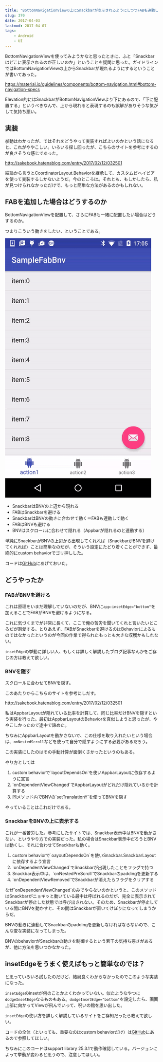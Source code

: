 ```yaml
---
title: "BottomNavigationViewの上にSnackbarが表示されるようにしつつFABも連動して動くようにする"
slug: 370
date: 2017-04-03
lastmod: 2017-04-07
tags:
    - Android
    - UI
---
```


BottomNavigationViewを使ってみようかなと思ったときに、ふと「Snackbarはどこに表示されるのが正しいのか」ということを疑問に思った。ガイドラインではBottomNavigationViewの上からSnackbarが現れるようにするということが書いてあった。

<a href="https://material.io/guidelines/components/bottom-navigation.html#bottom-navigation-specs">https://material.io/guidelines/components/bottom-navigation.html#bottom-navigation-specs</a>

Elevation的にはSnackbarがBottomNavigationViewより下にあるので、「下に配置する」というべきなんで、上から現れると表現するのも誤解がありそうな気がして気持ち悪い。


## 実装


挙動はわかったが、ではそれをどうやって実装すればよいのかという話になると、これがややこしい。いろいろ探し回ったが、こちらのサイトを参考にするのが良さそうな感じであった。

<a href="http://sakebook.hatenablog.com/entry/2017/02/12/032501">http://sakebook.hatenablog.com/entry/2017/02/12/032501</a>

結論から言うとCoordinatorLayout.Behaviorを継承して、カスタムビヘイビアを使って実装するしかないようだ。今のところは。それとも、もしかしたら、私が見つけられなかっただけで、もっと簡単な方法があるのかもしれない。


## FABを追加した場合はどうするのか


BottomNavigationViewを配置して、さらにFABも一緒に配置したい場合はどうするのか。

つまりこういう動きをしたい、ということである。

<img src="https://github.com/gen0083/SampleFabBnv/raw/master/demo.gif" alt="デモ" />

<ul>
<li>SnackbarはBNVの上辺から現れる</li>
<li>FABはSnackbarを避ける</li>
<li>SnackbarはBNVの動きに合わせて動く＝FABも連動して動く</li>
<li>FABはBNVも避ける</li>
<li>BNVはスクロールに合わせて隠れる（Appbarが隠れるのと連動する）</li>
</ul>

単純にSnackbarがBNVの上辺から出現してくれれば（SnackbarがBNVを避けてくれれば）ことは簡単なのだが、そういう設定にたどり着くことができず、最終的にcustom behaviorでゴリ押しした。

コードは<a href="https://github.com/gen0083/SampleFabBnv">GitHub</a>にあげておいた。


## どうやったか



### FABがBNVを避ける


これは原理をいまだ理解していないのだが、BNVに`app:insetEdge="bottom"`を加えることでFABがBNVを避けるようになる。

これに気づくまでが非常に長くて、ここで俺の苦労を聞いてくれと言いたいところだが割愛する。とりあえず、FABがSnackbarを避けるのはBehaviorによるものではなかったというのが今回の作業で得られたもっとも大きな収穫かもしれない。

`insetEdge`の挙動に詳しい人、もしくは詳しく解説したブログ記事なんかをご存じの方は教えて欲しい。

<script src="http://gist-it.appspot.com/github/gen0083/SampleFabBnv/blob/master/app/src/main/res/layout/activity_main.xml?slice=45:54"></script>


### BNVを隠す


スクロールに合わせてBNVを隠す。

このあたりからこちらのサイトを参考にしだす。

<a href="http://sakebook.hatenablog.com/entry/2017/02/12/032501">http://sakebook.hatenablog.com/entry/2017/02/12/032501</a>

私はAppbarLayoutが隠れている比率を計算して、同じ比率だけBNVを隠すという実装を行った。最初はAppbarLayoutのBehaviorを真似しようと思ったが、ややこしかったので途中で諦めた。

ちなみにAppbarLayoutを動かさないで、この仕様を取り入れたいという場合は、`onNestedScroll`などを使って自分で隠すようにする必要があるだろう。

この実装にしたのはその手動計算が面倒くさかったというのもある。

やり方としては

<ol>
<li>custom behaviorで`layoutDependsOn`を使いAppbarLayoutに依存するように宣言</li>
<li>`onDependentViewChanged`でAppbarLayoutがどれだけ隠れているかを計算する</li>
<li>同メソッド内でBNVの`setTranslationY`を使ってBNVを隠す</li>
</ol>
やっていることはこれだけである。


### SnackbarをBNVの上に表示する


これが一番苦労した。参考にしたサイトでは、Snackbar表示中はBNVを動かさない、というやり方での実装だった。私の場合はSnackbar表示中だろうとBNVは動くし、それに合わせてSnackbarも動く。

<ol>
<li>custom behaviorで`oayoutDependsOn`を使いSnackbar.SnackbarLayoutに依存するよう宣言</li>
<li>`onDependentViewChanged`でSnackbarが出現したことをフラグで持つ</li>
<li>Snackbar表示中は、`onNestedPreScroll`でSnackbarのpaddingを更新する</li>
<li>`onDependentViewRemoved`でSnackbarが消えたらフラグをクリアする</li>
</ol>
なぜ`onDependentViewChanged`のみでやらないのかというと、このメソッドはSnackbarがニョキッと動いている最中は呼ばれるのだが、完全に表示されてSnackbarが停止した状態では呼び出されない。そのため、Snackbarが停止している間にBNVを動かすと、その間はSnackbarが置いてけぼりになってしまうからだ。

BNVの動きに連動してSnackbarのpaddingを更新しなければならないので、こんな変な実装になってしまった。

BNVのbehaviorがSnackbarの動きを制御するという若干の気持ち悪さがあるが、他に方法を思いつかなかった。

<script src="http://gist-it.appspot.com/github/gen0083/SampleFabBnv/blob/master/app/src/main/java/jp/gcreate/sample/samplefabbnv/BottomNavigationBehavior.java?slice=42:92"></script>


## insetEdgeをうまく使えばもっと簡単なのでは？


と思っていろいろ試したのだけど、結局良くわからなかったのでこのような実装になった。

`insetEdge`のinsetが何のことかよくわかっていない。似たようなやつに`dodgeInsetEdge`なるものもある。`dodgeInsetEdge="bottom"`を設定したら、画面上部に向かってViewが飛んでいって、呪いの館を思い出した。

`insetEdge`の使い方を詳しく解説しているサイトをご存知だったら教えて欲しい。

コードの全体（といっても、重要なのはcustom behaviorだけ）は<a href="https://github.com/gen0083/SampleFabBnv">GitHub</a>にあるので参照してほしい。

ちなみにこのコードはsupport library 25.3.1で動作確認している。バージョンによって挙動が変わると思うので、注意してほしい。


  